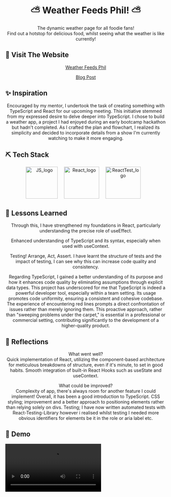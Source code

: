 <h1 align="center"> 
⛅ Weather Feeds Phil! ⛅
</h1>

<p align="center">  
The dynamic weather page for all foodie fans!<br>
Find out a hotstop for delicious food, whilst seeing what the weather is like currently!
</p>

## 🏁 Visit The Website

<p align="center">
<a href="https://weather-feeds-phil.vercel.app/">Weather Feeds Phil</a>
</p>

<p align="center">
<a href="https://sites.google.com/view/coding-and-me/blogs/weather-feeds-phil-typescript-project">Blog Post</a>
</p>

## ✨ Inspiration

<p align="center">
Encouraged by my mentor, I undertook the task of creating something with TypeScript and React for our upcoming meeting. This initiative stemmed from my expressed desire to delve deeper into TypeScript. I chose to build a weather app, a project I had enjoyed during an early bootcamp hackathon but hadn't completed. As I crafted the plan and flowchart, I realized its simplicity and decided to incorporate details from a show I'm currently watching to make it more engaging.
</p>

## ⛏️ Tech Stack

<section align="center">
<a href="https://www.typescriptlang.org/"><img src="https://github.com/chisfy/Weather-Feeds-Phil/assets/137444313/b8056e43-daf4-4cdc-834c-2f47b7460b63" alt="JS_logo" height="100" width="100"/></a>
&nbsp;&nbsp;&nbsp;
<a href="https://react.dev/"><img src="https://github.com/chisfy/SoC-Shop/assets/137444313/3931383a-9636-4eae-b0bd-ba58b0517597" alt="React_logo" height="100" width="110"/></a>
&nbsp;&nbsp;&nbsp;
<a href="https://react.dev/"><img src="https://github.com/chisfy/Weather-Feeds-Phil/assets/137444313/8d6b6669-b5c3-4a21-98cc-bd9d2e2c1e66" alt="ReactTest_logo" height="100" width="110"/></a>
&nbsp;&nbsp;&nbsp;
</section>
  
## 🏫 Lessons Learned

<p align="center">
Through this, I have strengthened my foundations in React, particularly understanding the precise role of useEffect.
</p>
<p align="center">
Enhanced understanding of TypeScript and its syntax, especially when used with useContext.
</p>
<p align="center">
Testing! Arrange, Act, Assert. I have learnt the structure of tests and the impact of testing, I can see why this can increase code quality and consistency.
</p>
<p align="center">
Regarding TypeScript, I gained a better understanding of its purpose and how it enhances code quality by eliminating assumptions through explicit data types. This project has underscored for me that TypeScript is indeed a powerful developer tool, especially within a team setting. Its usage promotes code uniformity, ensuring a consistent and cohesive codebase. The experience of encountering red lines prompts a direct confrontation of issues rather than merely ignoring them. This proactive approach, rather than "sweeping problems under the carpet," is essential in a professional or commercial setting, contributing significantly to the development of a higher-quality product.
</p>

## 💭 Reflections
<p align="center">
What went well? <br>
Quick implementation of React, utilizing the component-based architecture for meticulous breakdowns of structure, even if it's minute, to set in good habits.
Smooth integration of built-in React Hooks such as useState and useContext.
</p>

<p align="center">
What could be improved? <br>
Complexity of app, there's always room for another feature I could implement! Overall, it has been a good introduction to TypeScript.
CSS styling; improvement and a better approach to positioning elements rather than relying solely on divs.
Testing; I have now written automated tests with React-Testing-Library however i realised whilst testing I needed more obvious identifiers for elements be it in the role or aria label etc.
</p>

## 🎥 Demo

<video align="center" src="https://github.com/chisfy/Weather-Feeds-Phil/assets/137444313/d6cee72d-15e5-4e29-8234-203db57f0414"/>
